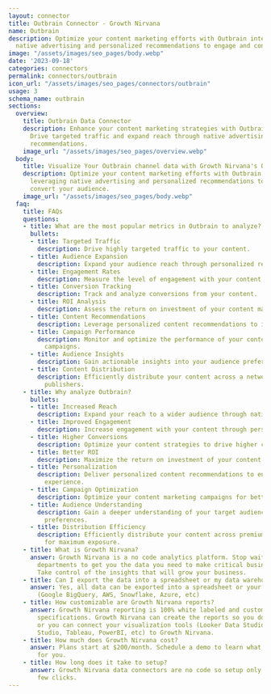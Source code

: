 ```yaml
---
layout: connector
title: Outbrain Connector - Growth Nirvana
name: Outbrain
description: Optimize your content marketing efforts with Outbrain integration, leveraging
  native advertising and personalized recommendations to engage and convert your audience.
image: "/assets/images/seo_pages/body.webp"
date: '2023-09-18'
categories: connectors
permalink: connectors/outbrain
icon_url: "/assets/images/seo_pages/connectors/outbrain"
usage: 3
schema_name: outbrain
sections:
  overview:
    title: Outbrain Data Connector
    description: Enhance your content marketing strategies with Outbrain integration.
      Drive targeted traffic and expand reach through native advertising and personalized
      recommendations.
    image_url: "/assets/images/seo_pages/overview.webp"
  body:
    title: Visualize Your Outbrain channel data with Growth Nirvana's Outbrain Connector
    description: Optimize your content marketing efforts with Outbrain integration,
      leveraging native advertising and personalized recommendations to engage and
      convert your audience.
    image_url: "/assets/images/seo_pages/body.webp"
  faq:
    title: FAQs
    questions:
    - title: What are the most popular metrics in Outbrain to analyze?
      bullets:
      - title: Targeted Traffic
        description: Drive highly targeted traffic to your content.
      - title: Audience Expansion
        description: Expand your audience reach through personalized recommendations.
      - title: Engagement Rates
        description: Measure the level of engagement with your content.
      - title: Conversion Tracking
        description: Track and analyze conversions from your content.
      - title: ROI Analysis
        description: Assess the return on investment of your content marketing campaigns.
      - title: Content Recommendations
        description: Leverage personalized content recommendations to increase engagement.
      - title: Campaign Performance
        description: Monitor and optimize the performance of your content marketing
          campaigns.
      - title: Audience Insights
        description: Gain actionable insights into your audience preferences and behaviors.
      - title: Content Distribution
        description: Efficiently distribute your content across a network of premium
          publishers.
    - title: Why analyze Outbrain?
      bullets:
      - title: Increased Reach
        description: Expand your reach to a wider audience through native advertising.
      - title: Improved Engagement
        description: Increase engagement with your content through personalized recommendations.
      - title: Higher Conversions
        description: Optimize your content strategies to drive higher conversion rates.
      - title: Better ROI
        description: Maximize the return on investment of your content marketing campaigns.
      - title: Personalization
        description: Deliver personalized content recommendations to enhance user
          experience.
      - title: Campaign Optimization
        description: Optimize your content marketing campaigns for better performance.
      - title: Audience Understanding
        description: Gain a deeper understanding of your target audience and their
          preferences.
      - title: Distribution Efficiency
        description: Efficiently distribute your content across premium publishers
          for maximum exposure.
    - title: What is Growth Nirvana?
      answer: Growth Nirvana is a no code analytics platform. Stop waiting for other
        departments to get you the data you need to make critical business decisions.
        Take control of the insights that will grow your business.
    - title: Can I export the data into a spreadsheet or my data warehouse?
      answer: Yes, all data can be exported into a spreadsheet or your data warehouse
        (Google BigQuery, AWS, Snowflake, Azure, etc)
    - title: How customizable are Growth Nirvana reports?
      answer: Growth Nirvana reporting is 100% white labeled and customized to your
        specifications. Growth Nirvana can create the reports so you don’t have to
        or you can connect your visualization tools (Looker Data Studio/Google Data
        Studio, Tableau, PowerBI, etc) to Growth Nirvana.
    - title: How much does Growth Nirvana cost?
      answer: Plans start at $200/month. Schedule a demo to learn what plan is best
        for you.
    - title: How long does it take to setup?
      answer: Growth Nirvana data connectors are no code so setup only requires a
        few clicks.
---
```


